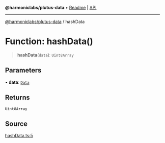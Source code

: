 **@harmoniclabs/plutus-data** • [Readme](../README.md) \| [API](../globals.md)

***

[@harmoniclabs/plutus-data](../README.md) / hashData

# Function: hashData()

> **hashData**(`data`): `Uint8Array`

## Parameters

• **data**: [`Data`](../type-aliases/Data.md)

## Returns

`Uint8Array`

## Source

[hashData.ts:5](https://github.com/HarmonicLabs/plutus-data/blob/911664c/src/hashData.ts#L5)
